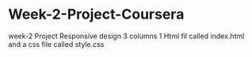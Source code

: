 # Week-2-Project-Coursera
week-2 Project
Responsive design 3 columns
1 Html fil called index.html and a css file called style.css
